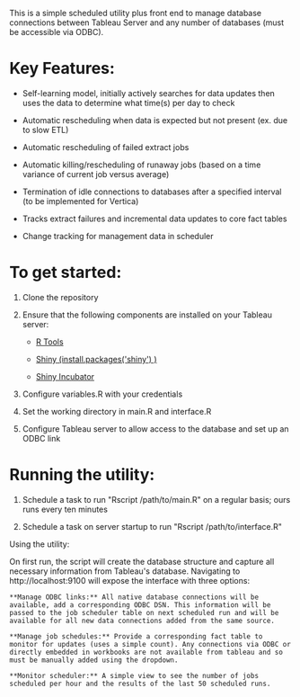 This is a simple scheduled utility plus front end to manage database connections between Tableau Server and any number of databases (must be accessible via ODBC). 

# Key Features:

* Self-learning model, initially actively searches for data updates then uses the data to determine what time(s) per day to check

* Automatic rescheduling when data is expected but not present (ex. due to slow ETL)

* Automatic rescheduling of failed extract jobs

* Automatic killing/rescheduling of runaway jobs (based on a time variance of current job versus average)

* Termination of idle connections to databases after a specified interval (to be implemented for Vertica)

* Tracks extract failures and incremental data updates to core fact tables

* Change tracking for management data in scheduler


# To get started:
1. Clone the repository

2. Ensure that the following components are installed on your Tableau server:

	* [R Tools](http://cran.r-project.org/bin/windows/Rtools/)

	* [Shiny (install.packages('shiny') )](http://cran.r-project.org/web/packages/shiny/shiny.pdf)

	* [Shiny Incubator](https://github.com/rstudio/shiny-incubator)

3. Configure variables.R with your credentials

4. Set the working directory in main.R and interface.R

5. Configure Tableau server to allow access to the database and set up an ODBC link


# Running the utility:

1. Schedule a task to run "Rscript /path/to/main.R" on a regular basis; ours runs every ten minutes

2. Schedule a task on server startup to run "Rscript /path/to/interface.R"


Using the utility:

On first run, the script will create the database structure and capture all necessary information from Tableau's database. Navigating to http://localhost:9100 will expose the interface with three options:

	**Manage ODBC links:** All native database connections will be available, add a corresponding ODBC DSN. This information will be passed to the job scheduler table on next scheduled run and will be available for all new data connections added from the same source.

	**Manage job schedules:** Provide a corresponding fact table to monitor for updates (uses a simple count). Any connections via ODBC or directly embedded in workbooks are not available from tableau and so must be manually added using the dropdown.

	**Monitor scheduler:** A simple view to see the number of jobs scheduled per hour and the results of the last 50 scheduled runs.